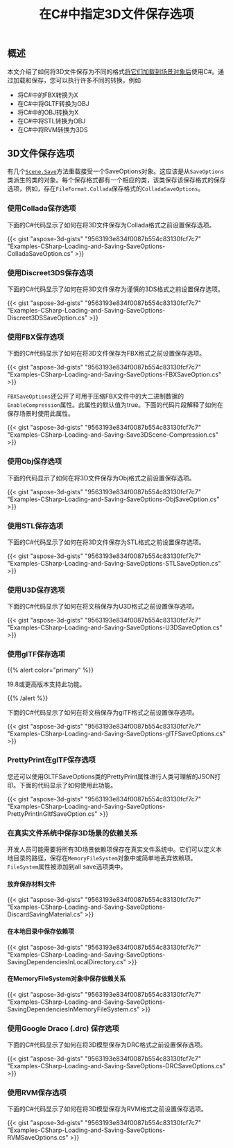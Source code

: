 ﻿---
title: 在C#中指定3D文件保存选项
linktitle: 指定3D文件保存选项
type: docs
weight: 40
url: /zh/net/specify-3d-file-save-options/
description: 有几个场景。保存方法重载接受一个SaveOptions对象。每种保存格式都有一个相应的类，该类保存该保存格式的保存选项。
---
## **概述**

本文介绍了如何将3D文件保存为不同的格式[将它们加载到场景对象后](https://docs.aspose.com/3d/net/specify-3d-file-load-options/)使用C#。通过加载和保存，您可以执行许多不同的转换，例如

- 将C#中的FBX转换为X
- 在C#中将GLTF转换为OBJ
- 将C#中的OBJ转换为X
- 在C#中将STL转换为OBJ
- 在C#中将RVM转换为3DS

## **3D文件保存选项**
有几个[`Scene.Save`](https://reference.aspose.com/3d/net/aspose.threed/scene)方法重载接受一个SaveOptions对象。这应该是从`SaveOptions`类派生的类的对象。每个保存格式都有一个相应的类，该类保存该保存格式的保存选项，例如，存在`FileFormat.Collada`保存格式的`ColladaSaveOptions`。
### **使用Collada保存选项**
下面的C#代码显示了如何在将3D文件保存为Collada格式之前设置保存选项。

{{< gist "aspose-3d-gists" "9563193e834f0087b554c83130fcf7c7" "Examples-CSharp-Loading-and-Saving-SaveOptions-ColladaSaveOption.cs" >}}
### **使用Discreet3DS保存选项**
下面的C#代码显示了如何在将3D文件保存为谨慎的3DS格式之前设置保存选项。

{{< gist "aspose-3d-gists" "9563193e834f0087b554c83130fcf7c7" "Examples-CSharp-Loading-and-Saving-SaveOptions-Discreet3DSSaveOption.cs" >}}
### **使用FBX保存选项**
下面的C#代码显示了如何在将3D文件保存为FBX格式之前设置保存选项。

{{< gist "aspose-3d-gists" "9563193e834f0087b554c83130fcf7c7" "Examples-CSharp-Loading-and-Saving-SaveOptions-FBXSaveOption.cs" >}}

`FBXSaveOptions`还公开了可用于压缩FBX文件中的大二进制数据的`EnableCompression`属性。此属性的默认值为true。下面的代码片段解释了如何在保存场景时使用此属性。



{{< gist "aspose-3d-gists" "9563193e834f0087b554c83130fcf7c7" "Examples-CSharp-Loading-and-Saving-Save3DScene-Compression.cs" >}}
### **使用Obj保存选项**
下面的代码显示了如何在将3D文件保存为Obj格式之前设置保存选项。

{{< gist "aspose-3d-gists" "9563193e834f0087b554c83130fcf7c7" "Examples-CSharp-Loading-and-Saving-SaveOptions-ObjSaveOption.cs" >}}
### **使用STL保存选项**
下面的C#代码显示了如何在将3D文件保存为STL格式之前设置保存选项。

{{< gist "aspose-3d-gists" "9563193e834f0087b554c83130fcf7c7" "Examples-CSharp-Loading-and-Saving-SaveOptions-STLSaveOption.cs" >}}
### **使用U3D保存选项**
下面的C#代码显示了如何在将文档保存为U3D格式之前设置保存选项。

{{< gist "aspose-3d-gists" "9563193e834f0087b554c83130fcf7c7" "Examples-CSharp-Loading-and-Saving-SaveOptions-U3DSaveOption.cs" >}}
### **使用glTF保存选项**
{{% alert color="primary" %}} 

19.8或更高版本支持此功能。

{{% /alert %}} 



下面的C#代码显示了如何在将文档保存为glTF格式之前设置保存选项。

{{< gist "aspose-3d-gists" "9563193e834f0087b554c83130fcf7c7" "Examples-CSharp-Loading-and-Saving-SaveOptions-glTFSaveOptions.cs" >}}
### **PrettyPrint在glTF保存选项**
您还可以使用GLTFSaveOptions类的PrettyPrint属性进行人类可理解的JSON打印。下面的代码显示了如何使用此功能。

{{< gist "aspose-3d-gists" "9563193e834f0087b554c83130fcf7c7" "Examples-CSharp-Loading-and-Saving-SaveOptions-PrettyPrintInGltfSaveOption.cs" >}}
### **在真实文件系统中保存3D场景的依赖关系**
开发人员可能需要将所有3D场景依赖项保存在真实文件系统中。它们可以定义本地目录的路径，保存在`MemoryFileSystem`对象中或简单地丢弃依赖项。`FileSystem`属性被添加到all save选项类中。
#### **放弃保存材料文件**
{{< gist "aspose-3d-gists" "9563193e834f0087b554c83130fcf7c7" "Examples-CSharp-Loading-and-Saving-SaveOptions-DiscardSavingMaterial.cs" >}}
#### **在本地目录中保存依赖项**
{{< gist "aspose-3d-gists" "9563193e834f0087b554c83130fcf7c7" "Examples-CSharp-Loading-and-Saving-SaveOptions-SavingDependenciesInLocalDirectory.cs" >}}
#### **在MemoryFileSystem对象中保存依赖关系**
{{< gist "aspose-3d-gists" "9563193e834f0087b554c83130fcf7c7" "Examples-CSharp-Loading-and-Saving-SaveOptions-SavingDependenciesInMemoryFileSystem.cs" >}}
### **使用Google Draco (.drc) 保存选项**
下面的C#代码显示了如何在将3D模型保存为DRC格式之前设置保存选项。

{{< gist "aspose-3d-gists" "9563193e834f0087b554c83130fcf7c7" "Examples-CSharp-Loading-and-Saving-SaveOptions-DRCSaveOptions.cs" >}}
### **使用RVM保存选项**
下面的C#代码显示了如何在将3D模型保存为RVM格式之前设置保存选项。

{{< gist "aspose-3d-gists" "9563193e834f0087b554c83130fcf7c7" "Examples-CSharp-Loading-and-Saving-SaveOptions-RVMSaveOptions.cs" >}}

